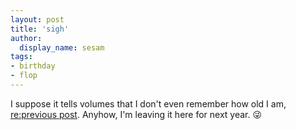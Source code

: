 ```yaml
---
layout: post
title: 'sigh'
author:
  display_name: sesam
tags:
- birthday
- flop
---
```

I suppose it tells volumes that I don't even remember how old I am, [re:previous post](/2024/06/05/42.html). Anyhow, I'm leaving it here for next year. 😜